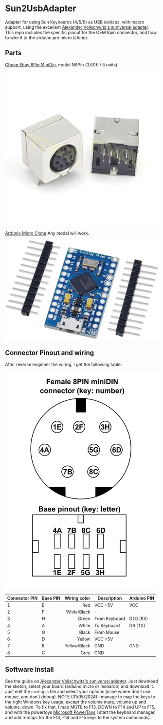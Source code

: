 # Sun2UsbAdapter
Adapter for using Sun Keyboards (4/5/6) as USB devices, with macro support, using the excellent [Alexander Vollschwitz's suniversal adapter](https://codeberg.org/xelalexv/suniversal). This repo includes the specific pinout for the OEM 8pin
connector, and how to wire it to the arduino pro micro (clone).

## Parts

[Cheap Ebay 8Pin MiniDin](https://es.aliexpress.com/item/1005004227811305.html?spm=a2g0o.order_detail.order_detail_item.4.69bd39d3pFY9NK&gatewayAdapt=glo2esp), model N8Pin (3,60€ / 5 units).

<center>
<img width="640px" src="img/n8pin.jpg"></img>
</center>

[Ardunio Micro Clone](https://www.amazon.es/ATmega32U4-Compatible-Arduino-Gen%C3%A9rica-incluidos/dp/B0C4TQM3T5/ref=sr_1_3_sspa?keywords=Arduino+Micro&qid=1688457493&sr=8-3-spons&sp_csd=d2lkZ2V0TmFtZT1zcF9hdGY&psc=1) Any model will work.

<center>
<img width="640px" src="img/arduino.jpg"></img>
</center>

## Connector Pinout and wiring

After reverse engineer the wiring, I get the following
table:

<center>
<img width="640px" src="img/8pinconnector.png"></img>
</center>

| **Connector PIN** | **Base PIN** | **Wiring color** | **Description** | **Arduino PIN** |
|-------------------|--------------|-----------------:|-----------------|-----------------|
| 1                 | E            | Red              | VCC +5V         |             VCC |
| 2                 | F            | White/Black      | -               |                 |
| 3                 | H            | Green            | From Keyboard   |        D10 (RX) |
| 4                 | A            | White            | To Keyboard     |         D9 (TX) |
| 5                 | G            | Black            | From Mouse      |                 |
| 6                 | D            | Yellow           | VCC +5V         |                 |
| 7                 | B            | Yellow/Black     | GND             |             GND |
| 8                 | C            | Grey             | GND             |                 |

## Software Install

See the guide on [Alexander Vollschwitz's suniversal adapter](https://codeberg.org/xelalexv/suniversal). Just download the sketch, select your board (arduino micro or leonardo) and download it. Just edit the
`config.h` file and select your options (mine where don't use mouse, and don't debug). NOTE (31/05/2024) I manage to map the keys to the right Windows key usage, except the
volume mute, volume up and volume. down. To fix that, I map MUTE to F13, DOWN to F14 and UP to F15, and with the powertoys [Microsoft PowerToys](https://learn.microsoft.com/es-es/windows/powertoys/install#installing-with-microsoft-store) I start the keyboard manager, and add remaps for the F13, F14 and F15 keys to the system commands).